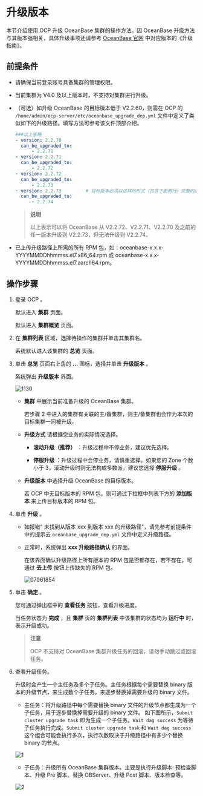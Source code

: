 # 升级版本

本节介绍使用 OCP 升级 OceanBase 集群的操作方法。因 OceanBase 升级方法与其版本强相关，具体升级事项还请参考 [OceanBase 官网](https://www.oceanbase.com/docs/oceanbase-database/oceanbase-database/V3.1.1/upgrade-overview) 中对应版本的《升级指南》。

## 前提条件

* 请确保当前登录账号具备集群的管理权限。
* 当前集群为 V4.0 及以上版本时，不支持对集群进行升级。
* （可选）如升级 OceanBase 的目标版本低于 V2.2.60，则需在 OCP 的 `/home/admin/ocp-server/etc/oceanbase_upgrade_dep.yml` 文件中定义了类似如下的升级路径。填写方法可参考该文件顶部介绍。

  ```yaml
  ###以上省略
  - version: 2.2.70
    can_be_upgraded_to:
        - 2.2.71
  - version: 2.2.71
    can_be_upgraded_to:
        - 2.2.72
  - version: 2.2.72
    can_be_upgraded_to:
        - 2.2.73
  - version: 2.2.73         # 目标版本必须以这样的形式（包含下面两行）完整的出现。
    can_be_upgraded_to:
        - 2.2.74
  ```

  > **说明**
  >
  > 以上表示可以将 OceanBase 从 V2.2.72、V2.2.71、V2.2.70 及之前的任一版本升级到 V2.2.73，但无法升级到 V2.2.74。
  
* 已上传升级路径上所需的所有 RPM 包，如：oceanbase-x.x.x-YYYYMMDDhhmmss.el7.x86_64.rpm 或 oceanbase-x.x.x-YYYYMMDDhhmmss.el7.aarch64.rpm。

## 操作步骤

1. 登录 OCP 。

   默认进入 **集群** 页面。

   默认进入 **集群概览** 页面。

2. 在 **集群列表** 区域，选择待操作的集群并单击其集群名。

   系统默认进入该集群的 **总览** 页面。

3. 单击 **总览** 页面右上角的 **...** 图标，选择并单击 **升级版本** 。

   系统弹出 **升级版本** 界面。

   ![1130](https://help-static-aliyun-doc.aliyuncs.com/assets/img/zh-CN/4270628361/p360958.png)

   * **集群** 中展示当前准备升级的 OceanBase 集群。

     若步骤 2 中进入的集群有关联的主/备集群，则主/备集群也会作为本次的目标集群一同被升级。

   * **升级方式** 请根据您业务的实际情况选择。

     * **滚动升级（推荐）** ：升级过程中不停业务，建议优先选择。

     * **停服升级** ：升级过程中会停业务，请慎重选择。如果您的 Zone 个数小于 3，滚动升级时则无法构成多数派，建议您选择 **停服升级** 。

   * **升级版本** 中选择升级 OceanBase 的目标版本。

     若 OCP 中无目标版本的 RPM 包，则可通过下拉框中列表下方的 **添加版本** 来上传目标版本的 RPM 包。

4. 单击 **升级** 。

   * 如报错" 未找到从版本 xxx 到版本 xxx 的升级路径"，请先参考前提条件中的提示去 `oceanbase_upgrade_dep.yml` 文件中定义升级路径。

   * 正常时，系统弹出 **xxx 升级路径确认** 的界面。

     在该界面确认升级路径上所有版本的 RPM 包是否都存在，若不存在，可通过 **去上传** 按钮上传缺失的 RPM 包。

     ![07061854](https://help-static-aliyun-doc.aliyuncs.com/assets/img/zh-CN/6978365261/p291963.png)

5. 单击 **确定** 。

   您可通过弹出框中的 **查看任务** 按钮，查看升级进度。

   当任务状态为 **完成** ，且 **集群** 页的 **集群列表** 中该集群的状态均为 **运行中** 时，表示升级成功。

   > **注意**
   >
   > OCP 不支持对 OceanBase 集群升级任务的回滚，请勿手动跳过或回滚任务。
  
6. 查看升级任务。

   升级时会产生一个主任务及多个子任务。主任务根据每个需要替换 binary 版本的升级节点，来生成数个子任务，来逐步替换掉需要升级的 binary 文件。

   * 主任务：将升级路径中每个需要替换 binary 文件的升级节点都生成为一个子任务，用于逐步替换掉需要升级的 binary 文件。
    如下图所示，`Submit cluster upgrade task` 即为生成一个子任务。`Wait dag success` 为等待子任务执行完成。`Submit cluster upgrade task` 和 `Wait dag success` 这个组合可能会执行多次，执行次数取决于升级路径中有多少个替换 binary 的节点。

    ![1](https://obbusiness-private.oss-cn-shanghai.aliyuncs.com/doc/img/ocp/%E4%B8%BB%E4%BB%BB%E5%8A%A1.png)

   * 子任务：升级所有 OceanBase 集群版本。主要是执行升级脚本: 预检查脚本、升级 Pre 脚本、替换 OBServer、升级 Post 脚本、版本检查等。

    ![2](https://obbusiness-private.oss-cn-shanghai.aliyuncs.com/doc/img/ocp/%E5%AD%90%E4%BB%BB%E5%8A%A1.png)
